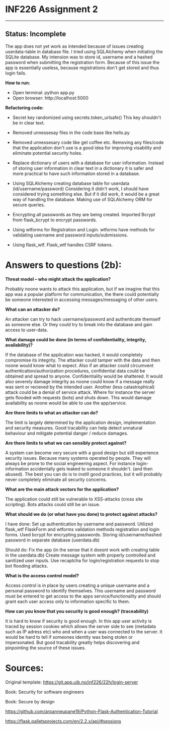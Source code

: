 # INF226 Assignment 2 
---------------------
Status: Incomplete
---------------------
The app does not yet work as intended because of issues creating userdata-table in database file.
I tried using SQLAlchemy when initiating the SQLite database. 
My intension was to store id, username and a hashed password when submitting the registration form.
Because of this issue the app is essentially useless, because registrations don't get stored and thus login fails.

**How to run:**
- Open terminal: python app.py
- Open browser: http://localhost:5000 

**Refactoring code:**

- Secret key randomized using secrets.token_urlsafe()
    This key shouldn't be in clear text.

- Removed unnessesay files in the code base like hello.py
- Removed unnessesary code like get coffee etc.
    Removing any files/code that the application don't use is a good idea
    for improving visability and eliminate potential security holes.

- Replace dictionary of users with a database for user information.
    Instead of storing user information in clear text in a dictionary it is safer
    and more practical to have such information stored in a database.

- Using SQLAlchemy creating database table for userdata (id/username/password)
    Considering it didn't work, I should have considered trying something else.
    But if it did work, it would be a great way of handling the database.
    Making use of SQLAlchemy ORM for secure queries.

- Encrypting all passwords as they are being created.
    Imported Bcrypt from flask_bcrypt to encrypt passwords.

- Using wtforms for Registration and Login.
    wtforms have methods for validating username and password inputs/submissions.

- Using flask_wtf.
    Flask_wtf handles CSRF tokens.


# Answers to questions (2b):

**Threat model – who might attack the application?** 

Probably noone wants to attack this application, but if we imagine that this app was a popular platform for communication,
the there could potentially be someone interested in accessing messages/messaging of other users. 

**What can an attacker do?**

An attacker can try to hack username/password and authenticate themself as someone else.
Or they could try to break into the database and gain access to user-data.

**What damage could be done (in terms of confidentiality, integrity, availability)?**

If the database of the application was hacked, it would completely compromise its integrity.
The attacker could tamper with the data and then noone would know what to expect.
Also if an attacker could circumvent authentication/authorization procedures, confidential data could be obtained and spread to anyone.
Confidentiality would be shattered.
It would also severely damage integrity as noone could know if a message really was sent or recieved by the intended user.
Another (less catastrophical) attack could be a denial of service attack. Where for instance the server gets flooded with requests (bots) and shuts down.
This would damage availability as noone would be able to use the app/service.

**Are there limits to what an attacker can do?**

The limit is largely determined by the application design, implementation and security measures.
Good tracability can help detect unnatural behaviour and mitigate potential danger / reduce damages.

**Are there limits to what we can sensibly protect against?**

A system can become very secure with a good design but still experience security issues.
Because many systems operated by people. They will always be prone to the social engineering aspect.
For instance login-information accidentally gets leaked to someone it shouldn't. (and then abused).
The best you can do is to instill good practices, but it will probably never completely eliminate all security concerns.

**What are the main attack vectors for the application?**

The application could still be vulnerable to XSS-attacks (cross site scripting).
Bots attacks could still be an issue.

**What should we do (or what have you done) to protect against attacks?**

I have done:
Set up authentication by username and password.
Utilized flask_wtf FlaskForm and wtforms validation methods registration and login forms.
Used bcrypt for encrypting passwords.
Storing id/username/hashed password in separate database (userdata.db)

Should do:
Fix the app (in the sense that it doesnt work with creating table in the userdata.db)
Create message system with properly controlled and sanitized user inputs.
Use recaptcha for login/registration requests to stop bot flooding attacks. 

**What is the access control model?**

Access control is in place by users creating a unique username and a personal password to identify themselves. 
This username and password must be entered to get access to the apps service/functionality
and should grant each user access only to information specific to them.

**How can you know that you security is good enough? (traceability)**

It is hard to know if security is good enough. In this app user activity is traced by session cookies which allows the server side
to see (metadata such as IP adress etc) who and when a user was connected to the server.
It would be hard to tell if someones identity was being stolen or impersonated.
But good tracability greatly helps discovering and pinpointing the source of these issues.



# Sources:

Original template: https://git.app.uib.no/inf226/22h/login-server

Book: Security for software engineers

Book: Secure by design

https://github.com/arpanneupane19/Python-Flask-Authentication-Tutorial

https://flask.palletsprojects.com/en/2.2.x/api/#sessions

